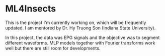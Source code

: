 # ML4Insects
This is the project I'm currently working on, which will be frequently updated. I am mentored by Dr. Hy Truong Son (Indiana State University).

In this project, the data was EPG signals and the objective was to segment different waveforms. MLP models together with Fourier transforms work well but there are still room for developments. 
